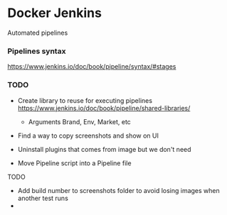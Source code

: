 # Docker Jenkins
Automated pipelines

### Pipelines syntax
https://www.jenkins.io/doc/book/pipeline/syntax/#stages

### TODO
- Create library to reuse for executing pipelines https://www.jenkins.io/doc/book/pipeline/shared-libraries/
  - Arguments Brand, Env, Market, etc
- Find a way to copy screenshots and show on UI
- Uninstall plugins that comes from image but we don't need

- Move Pipeline script into a Pipeline file

TODO
- Add build number to screenshots folder to avoid losing images when another test runs
-
